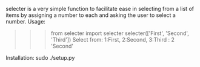 selecter is a very simple function to facilitate ease
in selecting from a list of items by assigning a 
number to each and asking the user to select a
number.
Usage:
>>> from selecter import selecter
>>> selecter(['First', 'Second', 'Third'])
Select from: 1:First, 2:Second, 3:Third : 2
'Second'
>>>

Installation:
sudo ./setup.py

